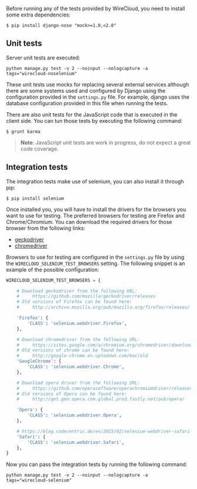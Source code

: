 Before running any of the tests provided by WireCloud, you need to install some
extra dependencies:

```
$ pip install django-nose "mock>=1.0,<2.0"
```

## Unit tests

Server unit tests are executed:

```
python manage.py test -v 2 --noinput --nologcapture -a tags="wirecloud-noselenium"
```

These unit tests use mocks for replacing several external services although
there are some systems used and configured by Django using the configuration
provided in the `settings.py` file. For example, django uses the database
configuration provided in this file when running the tests.


There are also unit tests for the JavaScript code that is executed in the client
side. You can tun those tests by executing the following command:

```
$ grunt karma
```

> **Note**: JavaScript unit tests are work in progress, do not expect a great
> code coverage.

## Integration tests

The integration tests make use of selenium, you can also install it through pip:

```
$ pip install selenium
```

Once installed you, you will have to install the drivers for the browsers you
want to use for testing. The preferred browsers for testing are Firefox and
Chrome/Chromium. You can download the required drivers for those browser from
the following links:

- [geckodriver](https://github.com/mozilla/geckodriver/releases)
- [chromedriver](https://sites.google.com/a/chromium.org/chromedriver/downloads)

Browsers to use for testing are configured in the `settings.py` file by using
the `WIRECLOUD_SELENIUM_TEST_BROWSERS` setting. The following snippet is an
example of the possible configuration:

```python
WIRECLOUD_SELENIUM_TEST_BROWSERS = {

    # Download geckodriver from the following URL:
    #     https://github.com/mozilla/geckodriver/releases
    # Old versions of Firefox can be found here:
    #     http://archive.mozilla.org/pub/mozilla.org/firefox/releases/

    'Firefox': {
        'CLASS': 'selenium.webdriver.Firefox',
    },

    # Download chromedriver from the following URL:
    #     https://sites.google.com/a/chromium.org/chromedriver/downloads
    # Old versions of chrome can be found here:
    #     http://google-chrome.en.uptodown.com/mac/old
    'GoogleChrome': {
        'CLASS': 'selenium.webdriver.Chrome',
    },

    # Download opera driver from the following URL:
    #     https://github.com/operasoftware/operachromiumdriver/releases
    # Old versions of Opera can be found here:
    #     http://get.geo.opera.com.global.prod.fastly.net/pub/opera/

    'Opera': {
        'CLASS': 'selenium.webdriver.Opera',
    },

    # https://blog.codecentric.de/en/2015/02/selenium-webdriver-safari-8/
    'Safari': {
        'CLASS': 'selenium.webdriver.Safari',
    },
}
```

Now you can pass the integration tests by running the following command:

```
python manage.py test -v 2 --noinput --nologcapture -a tags="wirecloud-selenium"
```
